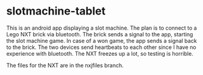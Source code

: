 # slotmachine-tablet
This is an android app displaying a slot machine. The plan is to connect to a Lego NXT brick via bluetooth.
The brick sends a signal to the app, starting the slot machine game. In case of a won game, the app sends a signal back to the brick.
The two devices send heartbeats to each other since I have no experience with bluetooth. The NXT freezes up a lot, so testing is horrible.

The files for the NXT are in the nxjfiles branch.
